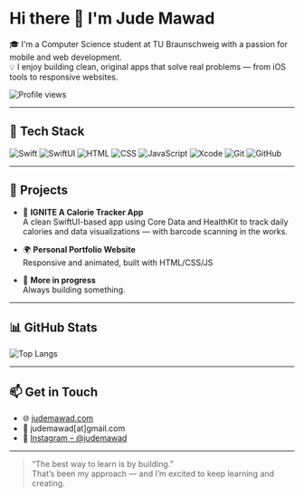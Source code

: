 # Hi there 👋 I'm Jude Mawad

🎓 I'm a Computer Science student at TU Braunschweig with a passion for mobile and web development.  
💡 I enjoy building clean, original apps that solve real problems — from iOS tools to responsive websites.

![Profile views](https://komarev.com/ghpvc/?username=judemawad&color=blue&style=flat)

---

## 🔧 Tech Stack

![Swift](https://img.shields.io/badge/-Swift-orange?style=flat&logo=swift)
![SwiftUI](https://img.shields.io/badge/-SwiftUI-5D5DFF?style=flat&logo=swift)
![HTML](https://img.shields.io/badge/-HTML5-E34F26?style=flat&logo=html5)
![CSS](https://img.shields.io/badge/-CSS3-1572B6?style=flat&logo=css3)
![JavaScript](https://img.shields.io/badge/-JavaScript-F7DF1E?style=flat&logo=javascript)
![Xcode](https://img.shields.io/badge/-Xcode-147EFB?style=flat&logo=xcode)
![Git](https://img.shields.io/badge/-Git-F05032?style=flat&logo=git)
![GitHub](https://img.shields.io/badge/-GitHub-181717?style=flat&logo=github)

---

## 🚀 Projects

- 📱 **IGNITE A Calorie Tracker App**  
  A clean SwiftUI-based app using Core Data and HealthKit to track daily calories and data visualizations — with barcode scanning in the works.

- 🌍 **Personal Portfolio Website**  
  Responsive and animated, built with HTML/CSS/JS

- 🔧 **More in progress**  
 Always building something.

---

## 📊 GitHub Stats

![Top Langs](https://github-readme-stats.vercel.app/api/top-langs/?username=judemawad&layout=compact)

---

## 📫 Get in Touch

- 🌐 [judemawad.com](https://judemawad.com)
- 📧 judemawad[at]gmail.com
- 📸 [Instagram – @judemawad]([https://www.instagram.com/judemawad/](https://www.instagram.com/jude_mawad/?igsh=c3oxYjN0MHFjZTJn&utm_source=qr))

---

> “The best way to learn is by building.”  
That’s been my approach — and I’m excited to keep learning and creating.

